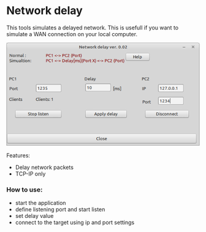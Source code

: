 # Network delay

This tools simulates a delayed network. This is usefull if you want to simulate a WAN connection on your local computer.

![](preview.png)

Features:
- Delay network packets
- TCP-IP only


### How to use:
- start the application
- define listening port and start listen
- set delay value
- connect to the target using ip and port settings

